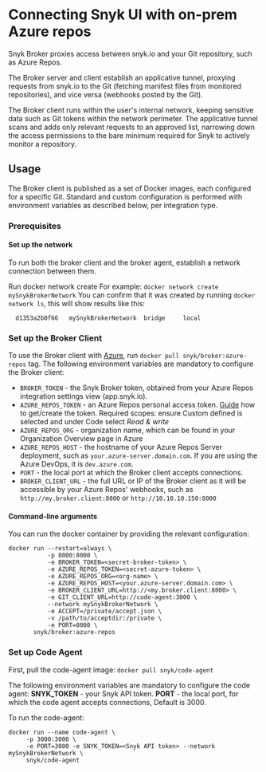 # Connecting Snyk UI with on-prem Azure repos

Snyk Broker proxies access between snyk.io and your Git repository, such as Azure Repos.

The Broker server and client establish an applicative tunnel, proxying requests from snyk.io to the Git (fetching manifest files from monitored repositories), and vice versa (webhooks posted by the Git).

The Broker client runs within the user's internal network, keeping sensitive data such as Git tokens within the network perimeter. The applicative tunnel scans and adds only relevant requests to an approved list, narrowing down the access permissions to the bare minimum required for Snyk to actively monitor a repository.

## Usage

The Broker client is published as a set of Docker images, each configured for a specific Git. Standard and custom configuration is performed with environment variables as described below, per integration type.

### Prerequisites

#### Set up the network

To run both the broker client and the broker agent, establish a network connection between them. 

Run docker network create <network>
For example:
`docker network create mySnykBrokerNetwork`
You can confirm that it was created by running `docker network ls`, this will show results like this:
```  NETWORK ID     NAME                 DRIVER     SCOPE
  d1353a2b0f66   mySnykBrokerNetwork  bridge     local 
```
### Set up the Broker Client          

To use the Broker client with [Azure](https://azure.microsoft.com/en-us/services/devops/), run `docker pull snyk/broker:azure-repos` tag. The following environment variables are mandatory to configure the Broker client:

- `BROKER_TOKEN` - the Snyk Broker token, obtained from your Azure Repos integration settings view (app.snyk.io).
- `AZURE_REPOS_TOKEN` - an Azure Repos personal access token. [Guide](https://docs.microsoft.com/en-us/azure/devops/organizations/accounts/use-personal-access-tokens-to-authenticate?view=azure-devops&tabs=preview-page) how to get/create the token. Required scopes: ensure Custom defined is selected and under Code select _Read & write_
- `AZURE_REPOS_ORG` - organization name, which can be found in your Organization Overview page in Azure
- `AZURE_REPOS_HOST` - the hostname of your Azure Repos Server deployment, such as `your.azure-server.domain.com`. If you are using the Azure DevOps, it is `dev.azure.com`.
- `PORT` - the local port at which the Broker client accepts connections. 
- `BROKER_CLIENT_URL` - the full URL or IP of the Broker client as it will be accessible by your Azure Repos' webhooks, such as `http://my.broker.client:8000` or `http://10.10.10.150:8000`

#### Command-line arguments

You can run the docker container by providing the relevant configuration:

```
docker run --restart=always \
           -p 8000:8000 \
           -e BROKER_TOKEN=<secret-broker-token> \
           -e AZURE_REPOS_TOKEN=<secret-azure-token> \
           -e AZURE_REPOS_ORG=<org-name> \
           -e AZURE_REPOS_HOST=<your.azure-server.domain.com> \
           -e BROKER_CLIENT_URL=http://<my.broker.client:8000> \
           -e GIT_CLIENT_URL=http://code-agent:3000 \
           --network mySnykBrokerNetwork \
           -e ACCEPT=/private/accept.json \
           -v /path/to/acceptdir:/private \
           -e PORT=8000 \
       snyk/broker:azure-repos
```       

### Set up Code Agent

First, pull the code-agent image:
`docker pull snyk/code-agent`

The following environment variables are mandatory to configure the code agent:
**SNYK_TOKEN** - your Snyk API token.
**PORT** - the local port, for which the code agent accepts connections, Default is 3000.
           
To run the code-agent:
``` 
docker run --name code-agent \
     -p 3000:3000 \
     -e PORT=3000 -e SNYK_TOKEN=<Snyk API token> --network mySnykBrokerNetwork \
     snyk/code-agent
```
